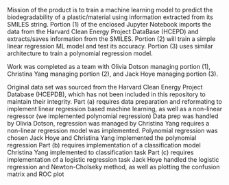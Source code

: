 Mission of the product is to train a machine learning model to predict the biodegradability of a plastic/material using information extracted from its SMILES string.
Portion (1) of the enclosed Jupyter Notebook imports the data from the Harvard Clean Energy Project DataBase (HCEPD) and extracts/saves information from the SMILES.
Portion (2) will train a simple linear regression ML model and test its accuracy.
Portion (3) uses similar architecture to train a polynomial regression model.

Work was completed as a team with Olivia Dotson managing portion (1), Christina Yang managing portion (2), and Jack Hoye managing portion (3).

Original data set was sourced from the Harvard Clean Energy Project Database (HCEPDB), which has not been included in this repository to maintain their integrity.
Part (a) requires data preparation and reformating to implement linear regression based machine learning, as well as a non-linear regressor (we implemented polynomial regression)
Data prep was handled by Olivia Dotson, regression was managed by Christina Yang requires a non-linear regression model was implemented. Polynomial regression was chosen
Jack Hoye and Christina Yang implemented the polynomial regression
Part (b) requires implementation of a classification model
Christina Yang implemented to classification task
Part (c) requires implementation of a logistic regression task
Jack Hoye handled the logistic regression and Newton-Cholseky method, as well as plotting the confusion matrix and ROC plot
